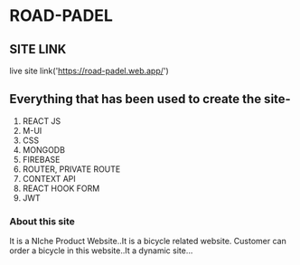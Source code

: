 # ROAD-PADEL

## SITE LINK
live site link('https://road-padel.web.app/')


## Everything that has been used to create the site-

1. REACT JS
2. M-UI
3. CSS
4. MONGODB
5. FIREBASE
6. ROUTER, PRIVATE ROUTE
7. CONTEXT API
8. REACT HOOK FORM
9. JWT

### About this site
It is a NIche Product Website..It is a bicycle related website. Customer can order a bicycle in this website..It a dynamic site... 